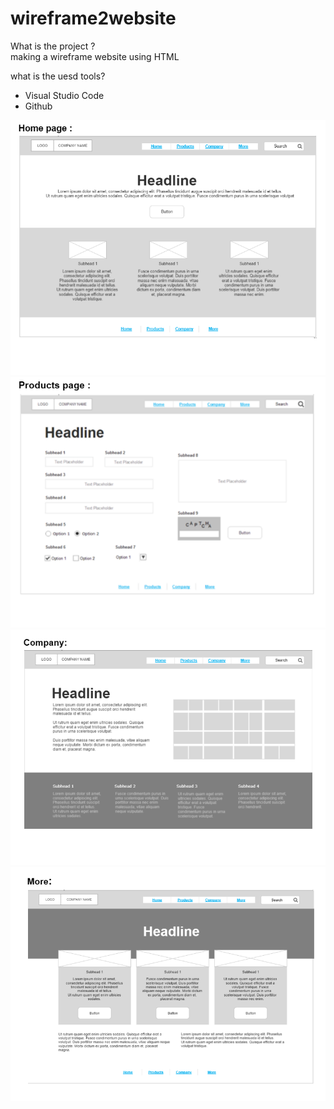 # wireframe2website
What is the project ?\
making a wireframe website using HTML

what is the uesd tools?
+ Visual Studio Code
+ Github

![HomePage](HomePage.png)
![Products](ProductsPage.png)
![Company](Company.png)
![More](More.png)